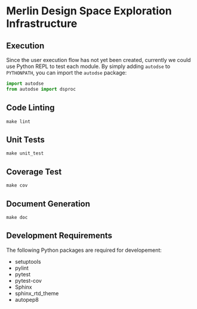 Merlin Design Space Exploration Infrastructure
==============================================

Execution
---------
Since the user execution flow has not yet been created, currently we could use Python REPL to test each module.
By simply adding `autodse` to `PYTHONPATH`, you can import the `autodse` package:

```python
import autodse
from autodse import dsproc
```

Code Linting
------------
`make lint`

Unit Tests
----------
`make unit_test`

Coverage Test
-------------
`make cov`

Document Generation
-------------------
`make doc`

Development Requirements
------------------------
The following Python packages are required for developement:
* setuptools
* pylint
* pytest
* pytest-cov
* Sphinx
* sphinx_rtd_theme
* autopep8
